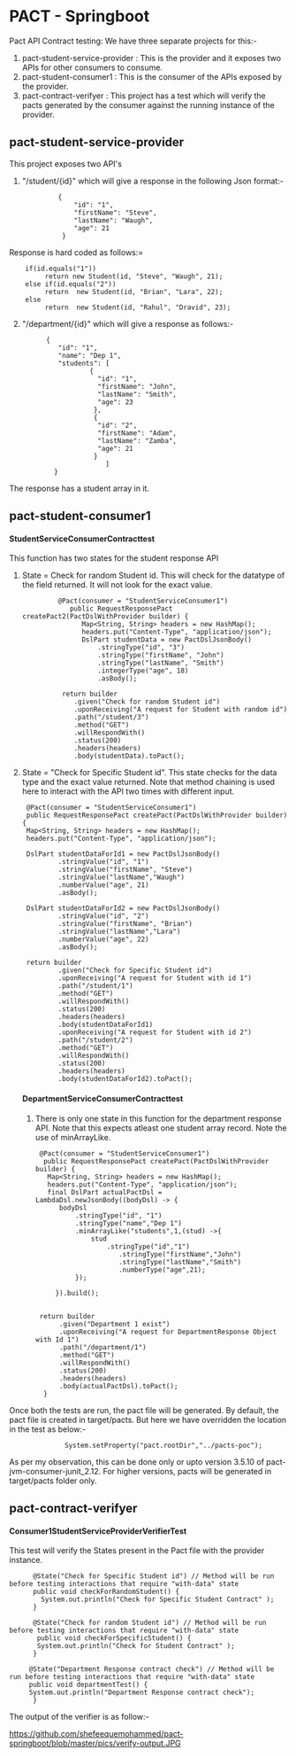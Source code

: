 # PACT - Springboot

Pact API Contract testing: We have three separate projects for this:-
1) pact-student-service-provider : This is the provider and it exposes two APIs for other consumers to consume.
2) pact-student-consumer1 : This is the consumer of the APIs exposed by the provider.
3) pact-contract-verifyer : This project has a test which will verify the pacts generated by the consumer against the running instance of the provider.

## pact-student-service-provider

This project exposes two API's
1) "/student/{id}" which will give a response in the following Json format:-

                {
                    "id": "1",
                    "firstName": "Steve",
                    "lastName": "Waugh",
                    "age": 21
                 }

Response is hard coded as follows:=

        if(id.equals("1"))
             return new Student(id, "Steve", "Waugh", 21);
        else if(id.equals("2"))
             return  new Student(id, "Brian", "Lara", 22);
        else
             return  new Student(id, "Rahul", "Dravid", 23);

2) "/department/{id}" which will give a response as follows:-

             {
                "id": "1",
                "name": "Dep 1",
                "students": [
                        {
                          "id": "1",
                          "firstName": "John",
                          "lastName": "Smith",
                          "age": 23
                         },
                         {
                          "id": "2",
                          "firstName": "Adam",
                          "lastName": "Zamba",
                          "age": 21
                         }
                            ]
               }
The response has a student array in it.

## pact-student-consumer1

#### StudentServiceConsumerContracttest

This function has two states for the student response API

1. State = Check for random Student id. This will check for the datatype of the field returned. It will not look for the exact value.

                
                @Pact(consumer = "StudentServiceConsumer1")
                   public RequestResponsePact createPact2(PactDslWithProvider builder) {
                      Map<String, String> headers = new HashMap();
                      headers.put("Content-Type", "application/json");
                      DslPart studentData = new PactDslJsonBody()
                          .stringType("id", "3")
                          .stringType("firstName", "John")
                          .stringType("lastName", "Smith")
                          .integerType("age", 18)
                          .asBody();

                 return builder
                    .given("Check for random Student id")
                    .uponReceiving("A request for Student with random id")
                    .path("/student/3")
                    .method("GET")
                    .willRespondWith()
                    .status(200)
                    .headers(headers)
                    .body(studentData).toPact();
                 

2. State = "Check for Specific Student id". This state checks for the data type and the exact value returned. Note that method chaining is used here to interact with the API two times with different input.

        @Pact(consumer = "StudentServiceConsumer1")
        public RequestResponsePact createPact(PactDslWithProvider builder) {
        Map<String, String> headers = new HashMap();
        headers.put("Content-Type", "application/json");

        DslPart studentDataForId1 = new PactDslJsonBody()
                .stringValue("id", "1")
                .stringValue("firstName", "Steve")
                .stringValue("lastName","Waugh")
                .numberValue("age", 21)
                .asBody();

        DslPart studentDataForId2 = new PactDslJsonBody()
                .stringValue("id", "2")
                .stringValue("firstName", "Brian")
                .stringValue("lastName","Lara")
                .numberValue("age", 22)
                .asBody();

        return builder
                .given("Check for Specific Student id")
                .uponReceiving("A request for Student with id 1")
                .path("/student/1")
                .method("GET")
                .willRespondWith()
                .status(200)
                .headers(headers)
                .body(studentDataForId1)
                .uponReceiving("A request for Student with id 2")
                .path("/student/2")
                .method("GET")
                .willRespondWith()
                .status(200)
                .headers(headers)
                .body(studentDataForId2).toPact();
                
   #### DepartmentServiceConsumerContracttest
   
   1) There is only one state in this function for the department response API. Note that this expects atleast one student array record. Note the use of minArrayLike.
   
           @Pact(consumer = "StudentServiceConsumer1")
            public RequestResponsePact createPact(PactDslWithProvider builder) {
             Map<String, String> headers = new HashMap();
             headers.put("Content-Type", "application/json");
             final DslPart actualPactDsl = LambdaDsl.newJsonBody((bodyDsl) -> {
                bodyDsl
                    .stringType("id", "1")
                    .stringType("name","Dep 1")
                    .minArrayLike("students",1,(stud) ->{
                        stud
                            .stringType("id","1")
                               .stringType("firstName","John")
                               .stringType("lastName","Smith")
                               .numberType("age",21);
                    });

               }).build();


           return builder
                .given("Department 1 exist")
                .uponReceiving("A request for DepartmentResponse Object with Id 1")
                .path("/department/1")
                .method("GET")
                .willRespondWith()
                .status(200)
                .headers(headers)
                .body(actualPactDsl).toPact();
            }

Once both the tests are run, the pact file will be generated. By default, the pact file is created in target/pacts. But here we have overridden the location in the test as below:-

                  System.setProperty("pact.rootDir","../pacts-poc");
                  
 As per my observation, this can be done only or upto version 3.5.10 of pact-jvm-consumer-junit_2.12. For higher versions, pacts will be generated in target/pacts folder only.
 
 ## pact-contract-verifyer
 
 #### Consumer1StudentServiceProviderVerifierTest
 
 This test will verify the States present in the Pact file with the provider instance.
 
          @State("Check for Specific Student id") // Method will be run before testing interactions that require "with-data" state
          public void checkForRandomStudent() {
            System.out.println("Check for Specific Student Contract" );
          }

          @State("Check for random Student id") // Method will be run before testing interactions that require "with-data" state
           public void checkForSpecificStudent() {
           System.out.println("Check for Student Contract" );
          } 

         @State("Department Response contract check") // Method will be run before testing interactions that require "with-data" state
         public void departmentTest() {
         System.out.println("Department Response contract check");
          }
          
The output of the verifier is as follow:-
          
https://github.com/shefeequemohammed/pact-springboot/blob/master/pics/verify-output.JPG
 
 
